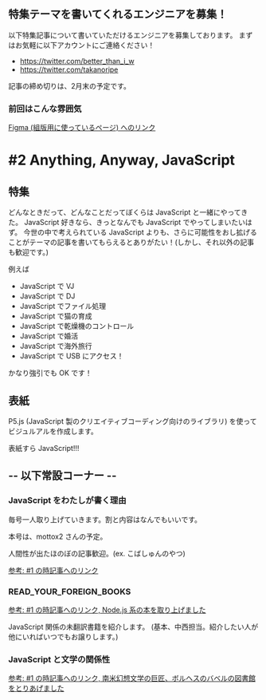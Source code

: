 ## 特集テーマを書いてくれるエンジニアを募集！

以下特集記事について書いていただけるエンジニアを募集しております。
まずはお気軽に以下アカウントにご連絡ください！

- https://twitter.com/better_than_i_w
- https://twitter.com/takanoripe

記事の締め切りは、2月末の予定です。


### 前回はこんな雰囲気

[Figma (組版用に使っているページ) へのリンク](https://www.figma.com/file/o4zFY5vUJZFkDoT9UUN0ar/SAMPLE-read_your_document.JS-2019-03-SAMPLE?node-id=10%3A11)

# #2 Anything, Anyway, JavaScript  

## 特集

どんなときだって、どんなことだってぼくらは JavaScript と一緒にやってきた。
JavaScript 好きなら、きっとなんでも JavaScript でやってしまいたいはず。
今世の中で考えられている JavaScript よりも、さらに可能性をおし拡げることがテーマの記事を書いてもらえるとありがたい！(しかし、それ以外の記事も歓迎です。)

例えば

- JavaScript で VJ
- JavaScript で DJ
- JavaScript でファイル処理
- JavaScript で猫の育成
- JavaScript で乾燥機のコントロール
- JavaScript で婚活
- JavaScript で海外旅行
- JavaScript で USB にアクセス！

かなり強引でも OK です！

## 表紙

P5.js (JavaScript 製のクリエイティブコーディング向けのライブラリ) を使って
ビジュルアルを作成します。

表紙すら JavaScript!!!

## -- 以下常設コーナー --

### JavaScript をわたしが書く理由

毎号一人取り上げていきます。割と内容はなんでもいいです。

本号は、mottox2 さんの予定。

人間性が出たほのぼの記事歓迎。(ex. こばしゅんのやつ)

[参考: #1 の時記事へのリンク](https://www.figma.com/file/cCGzV5P038kdQuyZYXgW3D2w/read_your_document.JS-2019%2F01?node-id=15%3A2)

### READ_YOUR_FOREIGN_BOOKS

[参考: #1 の時記事へのリンク, Node.js 系の本を取り上げました](https://www.figma.com/file/cCGzV5P038kdQuyZYXgW3D2w/read_your_document.JS-2019%2F01?node-id=10%3A11)

JavaScript 関係の未翻訳書籍を紹介します。
(基本、中西担当。紹介したい人が他にいればいつでもお譲りします。)

### JavaScript と文学の関係性

[参考: #1 の時記事へのリンク, 南米幻想文学の巨匠、ボルヘスのバベルの図書館をとりあげました](https://www.figma.com/file/cCGzV5P038kdQuyZYXgW3D2w/read_your_document.JS-2019%2F01?node-id=200%3A1003)


 






